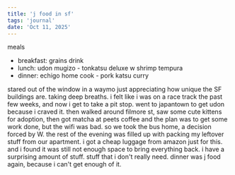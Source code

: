 ```yaml
---
title: 'j food in sf'
tags: 'journal'
date: 'Oct 11, 2025'
---
```


meals

- breakfast: grains drink
- lunch: udon mugizo - tonkatsu deluxe w shrimp tempura
- dinner: echigo home cook - pork katsu curry

stared out of the window in a waymo just appreciating how unique the SF buildings are. taking deep breaths. i felt like i was on a race track the past few weeks, and now i get to take a pit stop. went to japantown to get udon because i craved it. then walked around filmore st, saw some cute kittens for adoption, then got matcha at peets coffee and the plan was to get some work done, but the wifi was bad. so we took the bus home, a decision forced by W. the rest of the evening was filled up with packing my leftover stuff from our apartment. i got a cheap luggage from amazon just for this. and i found it was still not enough space to bring everything back. i have a surprising amount of stuff. stuff that i don't really need. dinner was j food again, because i can't get enough of it.